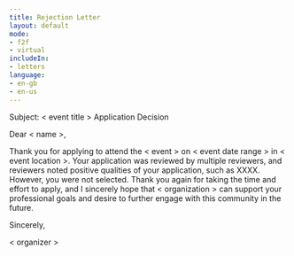 ```yaml
---
title: Rejection Letter
layout: default
mode:
- f2f
- virtual
includeIn: 
- letters
language:
- en-gb
- en-us
---
```

Subject: < event title > Application Decision

Dear < name >,

Thank you for applying to attend the < event > on < event date range > in < event location >. Your application was reviewed by multiple reviewers, and reviewers noted positive qualities of your application, such as XXXX. However, you were not selected. Thank you again for taking the time and effort to apply, and I sincerely hope that < organization > can support your professional goals and desire to further engage with this community in the future.


Sincerely,

< organizer >
